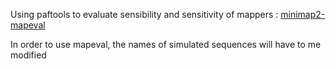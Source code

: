 
Using paftools to evaluate sensibility and sensitivity of mappers :
[minimap2-mapeval](https://github.com/lh3/minimap2/tree/master/misc)

In order to use mapeval, the names of simulated sequences will have to me modified

